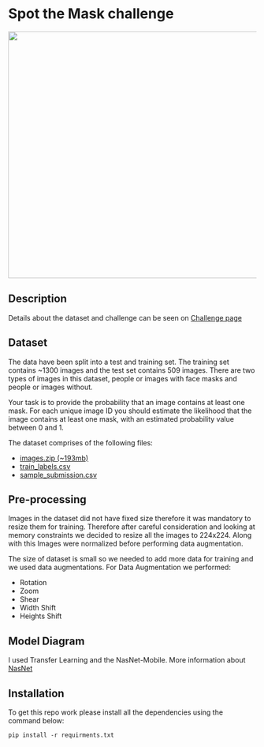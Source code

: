 # Spot the Mask challenge

<div align="center">
    <img src = "https://pbs.twimg.com/media/EVyYt-IU8AALA3x.jpg" 
     height = "500"
     width = "1000">
</div>

## Description

Details about the dataset and challenge can be seen on [Challenge page](https://zindi.africa/hackathons/spot-the-mask-challenge)


## Dataset

The data have been split into a test and training set. The training set contains ~1300 images and the test set contains 509 images. There are two types of images in this dataset, people or images with face masks and people or images without.

Your task is to provide the probability that an image contains at least one mask. For each unique image ID you should estimate the likelihood that the image contains at least one mask, with an estimated probability value between 0 and 1.

The dataset comprises of the following files:

- [images.zip (~193mb)](https://api.zindi.africa/v1/competitions/spot-the-mask-challenge/files/images.zip)
- [train_labels.csv](https://api.zindi.africa/v1/competitions/spot-the-mask-challenge/files/train_labels.csv)
- [sample_submission.csv](https://api.zindi.africa/v1/competitions/spot-the-mask-challenge/files/sample_sub_v2.csv)


## Pre-processing
Images in the dataset did not have fixed size therefore it was mandatory to resize them for training. Therefore after careful consideration and looking at memory constraints we decided to resize all the images to 224x224. Along with this Images were normalized before performing data augmentation.

The size of dataset is small so we needed to add more data for training and we used data augmentations. For Data Augmentation we performed:

- Rotation
- Zoom
- Shear 
- Width Shift
- Heights Shift

## Model Diagram
I used Transfer Learning and the NasNet-Mobile.
More information about [NasNet](https://sh-tsang.medium.com/review-nasnet-neural-architecture-search-network-image-classification-23139ea0425d)

## Installation
To get this repo work please install all the dependencies using the command below:
```
pip install -r requirments.txt
```
